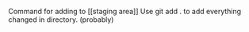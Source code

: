 Command for adding to [[staging area]]
Use git add . to add everything changed in directory. (probably)